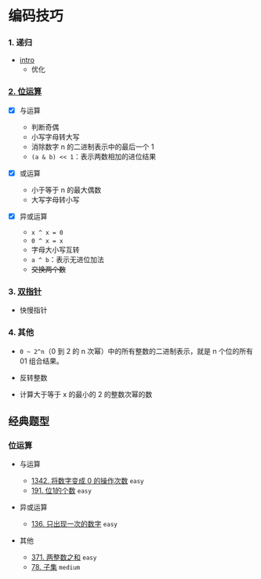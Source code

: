 # 编码技巧

### 1. 递归

- [intro](./递归.md)
    - 优化


### [2. 位运算](./位运算.md)

- [x] 与运算
    - 判断奇偶
    - 小写字母转大写
    - 消除数字 n 的二进制表示中的最后一个 1
    - `(a & b) << 1`：表示两数相加的进位结果

- [x] 或运算
    - 小于等于 n 的最大偶数
    - 大写字母转小写

- [x] 异或运算
    - `x ^ x = 0`
    - `0 ^ x = x`
    - 字母大小写互转
    - `a ^ b`：表示无进位加法
    - ~~交换两个数~~


### 3. [双指针](./双指针.md)

- 快慢指针


### 4. 其他

- `0 ~ 2^n`（0 到 2 的 n 次幂）中的所有整数的二进制表示，就是 n 个位的所有 01 组合结果。

- 反转整数

- 计算大于等于 x 的最小的 2 的整数次幂的数



## 经典题型

### 位运算

- 与运算
    - [1342. 将数字变成 0 的操作次数](https://leetcode-cn.com/problems/number-of-steps-to-reduce-a-number-to-zero/) `easy`
    - [191. 位1的个数](https://leetcode-cn.com/problems/number-of-1-bits/) `easy`

- 异或运算
    - [136. 只出现一次的数字](https://leetcode-cn.com/problems/single-number/) `easy`

- 其他
    - [371. 两整数之和](https://leetcode-cn.com/problems/sum-of-two-integers/) `easy`
    - [78. 子集](https://leetcode-cn.com/problems/subsets/) `medium`